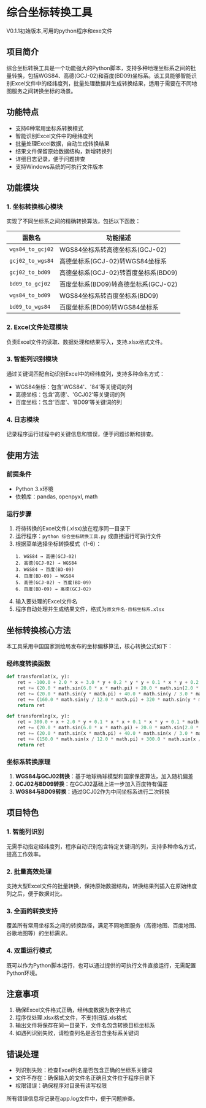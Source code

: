 # 综合坐标转换工具
V0.1.1初始版本,可用的python程序和exe文件
## 项目简介
综合坐标转换工具是一个功能强大的Python脚本，支持多种地理坐标系之间的批量转换，包括WGS84、高德(GCJ-02)和百度(BD09)坐标系。该工具能够智能识别Excel文件中的经纬度列，批量处理数据并生成转换结果，适用于需要在不同地图服务之间转换坐标的场景。

## 功能特点
- 支持6种常用坐标系转换模式
- 智能识别Excel文件中的经纬度列
- 批量处理Excel数据，自动生成转换结果
- 结果文件保留原始数据结构，新增转换列
- 详细日志记录，便于问题排查
- 支持Windows系统的可执行文件版本

## 功能模块

### 1. 坐标转换核心模块
实现了不同坐标系之间的精确转换算法，包括以下函数：

| 函数名 | 功能描述 |
|--------|----------|
| `wgs84_to_gcj02` | WGS84坐标系转高德坐标系(GCJ-02) |
| `gcj02_to_wgs84` | 高德坐标系(GCJ-02)转WGS84坐标系 |
| `gcj02_to_bd09` | 高德坐标系(GCJ-02)转百度坐标系(BD09) |
| `bd09_to_gcj02` | 百度坐标系(BD09)转高德坐标系(GCJ-02) |
| `wgs84_to_bd09` | WGS84坐标系转百度坐标系(BD09) |
| `bd09_to_wgs84` | 百度坐标系(BD09)转WGS84坐标系 |

### 2. Excel文件处理模块
负责Excel文件的读取、数据处理和结果写入，支持.xlsx格式文件。

### 3. 智能列识别模块
通过关键词匹配自动识别Excel中的经纬度列，支持多种命名方式：
- WGS84坐标：包含'WGS84'、'84'等关键词的列
- 高德坐标：包含'高德'、'GCJ02'等关键词的列
- 百度坐标：包含'百度'、'BD09'等关键词的列

### 4. 日志模块
记录程序运行过程中的关键信息和错误，便于问题诊断和排查。

## 使用方法

### 前提条件
- Python 3.x环境
- 依赖库：pandas, openpyxl, math

### 运行步骤
1. 将待转换的Excel文件(.xlsx)放在程序同一目录下
2. 运行程序：`python 综合坐标转换工具.py` 或直接运行可执行文件
3. 根据菜单选择坐标转换模式（1-6）：
   ```
   1. WGS84 → 高德(GCJ-02)
   2. 高德(GCJ-02) → WGS84
   3. WGS84 → 百度(BD-09)
   4. 百度(BD-09) → WGS84
   5. 高德(GCJ-02) → 百度(BD-09)
   6. 百度(BD-09) → 高德(GCJ-02)
   ```
4. 输入要处理的Excel文件名
5. 程序自动处理并生成结果文件，格式为`原文件名-目标坐标系.xlsx`

## 坐标转换核心方法
本工具采用中国国家测绘局发布的坐标偏移算法，核心转换公式如下：

### 经纬度转换函数
```python
def transformlat(x, y):
    ret = -100.0 + 2.0 * x + 3.0 * y + 0.2 * y * y + 0.1 * x * y + 0.2 * math.sqrt(abs(x))
    ret += (20.0 * math.sin(6.0 * x * math.pi) + 20.0 * math.sin(2.0 * x * math.pi)) * 2.0 / 3.0
    ret += (20.0 * math.sin(y * math.pi) + 40.0 * math.sin(y / 3.0 * math.pi)) * 2.0 / 3.0
    ret += (160.0 * math.sin(y / 12.0 * math.pi) + 320 * math.sin(y * math.pi / 30.0)) * 2.0 / 3.0
    return ret

def transformlng(x, y):
    ret = 300.0 + x + 2.0 * y + 0.1 * x * x + 0.1 * x * y + 0.1 * math.sqrt(abs(x))
    ret += (20.0 * math.sin(6.0 * x * math.pi) + 20.0 * math.sin(2.0 * x * math.pi)) * 2.0 / 3.0
    ret += (20.0 * math.sin(x * math.pi) + 40.0 * math.sin(x / 3.0 * math.pi)) * 2.0 / 3.0
    ret += (150.0 * math.sin(x / 12.0 * math.pi) + 300.0 * math.sin(x / 30.0 * math.pi)) * 2.0 / 3.0
    return ret
```

### 坐标系转换原理
1. **WGS84与GCJ02转换**：基于地球椭球模型和国家保密算法，加入随机偏差
2. **GCJ02与BD09转换**：在GCJ02基础上进一步加入百度特有偏差
3. **WGS84与BD09转换**：通过GCJ02作为中间坐标系进行二次转换

## 项目特色

### 1. 智能列识别
无需手动指定经纬度列，程序自动识别包含特定关键词的列，支持多种命名方式，提高工作效率。

### 2. 批量高效处理
支持大型Excel文件的批量转换，保持原始数据结构，转换结果列插入在原始纬度列之后，便于数据对比。

### 3. 全面的转换支持
覆盖所有常用坐标系之间的转换路径，满足不同地图服务（高德地图、百度地图、谷歌地图等）的坐标需求。

### 4. 双重运行模式
既可以作为Python脚本运行，也可以通过提供的可执行文件直接运行，无需配置Python环境。

## 注意事项
1. 确保Excel文件格式正确，经纬度数据为数字格式
2. 程序仅处理.xlsx格式文件，不支持旧版.xls格式
3. 输出文件将保存在同一目录下，文件名包含转换目标坐标系
4. 如遇列识别失败，请检查列名是否包含坐标系关键词

## 错误处理
- 列识别失败：检查Excel列名是否包含正确的坐标系关键词
- 文件不存在：确保输入的文件名正确且文件位于程序目录下
- 权限错误：确保程序对目录有读写权限

所有错误信息将记录在app.log文件中，便于问题排查。